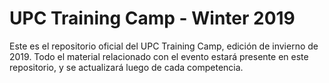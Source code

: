 # UPC Training Camp - Winter 2019

Este es el repositorio oficial del UPC Training Camp, edición de invierno de 2019. Todo el material relacionado con el evento estará presente en este repositorio, y se actualizará luego de cada competencia.
